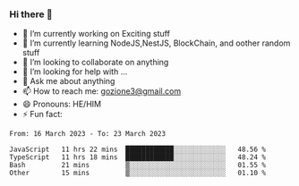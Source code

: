 ### Hi there 👋

<!--
**charlieScript/charlieScript** is a ✨ _special_ ✨ repository because its `README.md` (this file) appears on your GitHub profile.

Here are some ideas to get you started: -->

- 🔭 I’m currently working on Exciting stuff
- 🌱 I’m currently learning NodeJS,NestJS, BlockChain, and oother random stuff
- 👯 I’m looking to collaborate on anything
- 🤔 I’m looking for help with ...
- 💬 Ask me about anything
- 📫 How to reach me: gozione3@gmail.com
- 😄 Pronouns: HE/HIM
- ⚡ Fun fact: 
<!--START_SECTION:waka-->

```text
From: 16 March 2023 - To: 23 March 2023

JavaScript   11 hrs 22 mins  ████████████░░░░░░░░░░░░░   48.56 %
TypeScript   11 hrs 18 mins  ████████████░░░░░░░░░░░░░   48.24 %
Bash         21 mins         ▒░░░░░░░░░░░░░░░░░░░░░░░░   01.55 %
Other        15 mins         ▒░░░░░░░░░░░░░░░░░░░░░░░░   01.10 %
```

<!--END_SECTION:waka-->
